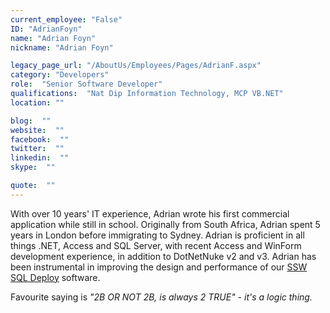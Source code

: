 ```yaml
---
current_employee: "False"
ID: "AdrianFoyn"
name: "Adrian Foyn"
nickname: "Adrian Foyn"

legacy_page_url: "/AboutUs/Employees/Pages/AdrianF.aspx"
category: "Developers"
role:  "Senior Software Developer"
qualifications:  "Nat Dip Information Technology, MCP VB.NET"
location: ""

blog:  ""
website:  ""
facebook:  ""
twitter:  ""
linkedin:  ""
skype:  ""

quote:  ""
---
```


With over 10 years' IT experience, Adrian wrote his first commercial application while still in school. Originally from South Africa, Adrian spent 5 years in London before immigrating to Sydney. Adrian is proficient in all things .NET, Access and SQL Server, with recent Access and WinForm development experience, in addition to DotNetNuke v2 and v3. Adrian has been instrumental in improving the design and performance of our [SSW SQL Deploy](http://www.ssw.com.au/ssw/SQLDeploy/) software. 

Favourite saying is *"2B OR NOT 2B, is always 2 TRUE" - it's a logic thing.*